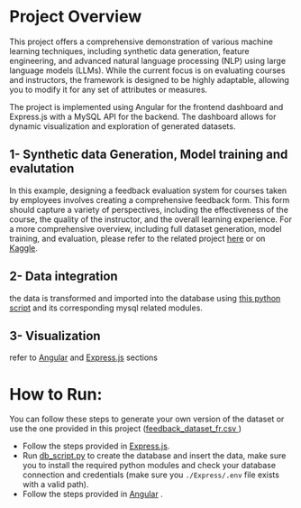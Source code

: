 # Project Overview

This project offers a comprehensive demonstration of various machine learning techniques, including synthetic data generation, feature engineering, and advanced natural language processing (NLP) using large language models (LLMs). While the current focus is on evaluating courses and instructors, the framework is designed to be highly adaptable, allowing you to modify it for any set of attributes or measures.

The project is implemented using Angular for the frontend dashboard and Express.js with a MySQL API for the backend. The dashboard allows for dynamic visualization and exploration of generated datasets.




## 1- Synthetic data Generation, Model training and evalutation

In this example, designing a feedback evaluation system for courses taken by employees involves creating a comprehensive feedback form. This form should capture a variety of perspectives, including the effectiveness of the course, the quality of the instructor, and the overall learning experience. For a more comprehensive overview, including full dataset generation, model training, and evaluation, please refer to the related project [here](https://github.com/Da-HaTer/Feedback-Dataset/blob/main/feedback-simulation.ipynb) or on [Kaggle](https://www.kaggle.com/code/oussamahaboubi/feedback-simulation).


## 2- Data integration
the data is transformed and imported into the database using [this python script]([script](https://github.com/Da-HaTer/Feedback-Dataset/blob/main/db_script.py)) and its corresponding mysql related modules.

## 3- Visualization
refer to [Angular](https://github.com/Da-HaTer/Angular-Dashboard/) and [Express.js](https://github.com/Da-HaTer/Express-server/) sections


# How to Run:
You can follow these steps to generate your own version of the dataset or use the one provided in this project ([feedback_dataset_fr.csv ](https://github.com/Da-HaTer/Feedback-Dataset/blob/main/feedback_dataset_fr.csv))
- Follow the steps provided in [Express.js](https://github.com/Da-HaTer/Express-server/).
- Run [db_script.py](https://github.com/Da-HaTer/Feedback-Dataset/blob/main/db_script.py) to create the database and insert the data, make sure you to install the required python modules and check your database connection and credentials (make sure you ``./Express/.env`` file exists with a valid path).
- Follow the steps provided in [Angular](https://github.com/Da-HaTer/Angular-Dashboard/) .
